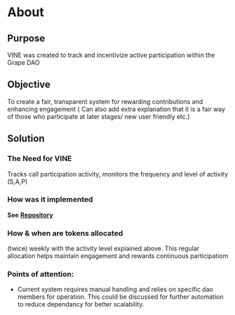 # About

## Purpose

VINE was created to track and incentivize active participation within the Grape DAO

## Objective

To create a fair, transparent system for rewarding contributions and enhancing engagement ( Can also add extra explanation that it is a fair way of those who participate at later stages/ new user friendly etc.)&#x20;

## Solution

### **The Need for VINE**

Tracks call participation activity, monitors the frequency and level of activity (S,A,P)&#x20;

### **How was it implemented**

**See** [**Repository**](repository.md)

### **How & when are tokens allocated**

(twice) weekly with the activity level explained above. This regular allocation helps maintain engagement and rewards continuous participatiom&#x20;

### **Points of attention:**

* Current system requires manual handling and relies on specific dao members for operation. This could be discussed for further automation to reduce dependancy for better scalability.
